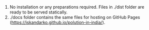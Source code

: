 1. No installation or any preparations required. Files in ./dist folder are ready to be served statically.
2. ./docs folder contains the same files for hosting on GitHub Pages (https://iskandarko.github.io/polution-in-india/).